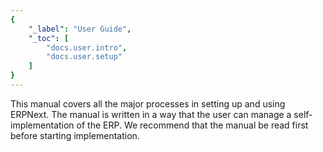 ```yaml
---
{
	"_label": "User Guide",
	"_toc": [
		"docs.user.intro",
		"docs.user.setup"
	]
}
---
```

This manual covers all the major processes in setting up and using ERPNext. The manual is written in a way that the user can manage a self-implementation of the ERP. We recommend that the manual be read first before starting implementation.

